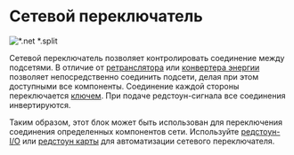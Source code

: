 # Сетевой переключатель

![*.net *.split](oredict:oc:netSplitter)

Сетевой переключатель позволяет контролировать соединение между подсетями. В отличие от [ретранслятора](relay.md) или [конвертера энергии](powerConverter.md) позволяет непосредственно соединить подсети, делая при этом доступными все компоненты. Соединение каждой стороны переключается [ключем](../item/wrench.md). При подаче редстоун-сигнала все соединения инвертируются.

Таким образом, этот блок может быть использован для переключения соединения определенных компонентов сети. Используйте [редстоун-I/O](redstone.md) или [редстоун карты](../item/redstoneCard1.md) для автоматизации сетевого переключателя.